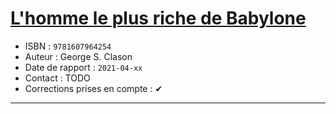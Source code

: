 # [L'homme le plus riche de Babylone](https://www.goodreads.com/book/show/14487428-l-homme-le-plus-riche-de-babylone)
- ISBN : `9781607964254`
- Auteur : George S. Clason
- Date de rapport : `2021-04-xx`
- Contact : TODO
- Corrections prises en compte : ✔

---


